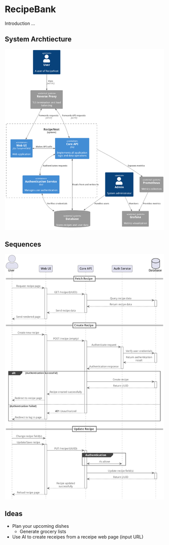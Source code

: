 # RecipeBank

Introduction ...

## System Archtiecture
![System Archtiecture](docs/system_architecture.png)

## Sequences
![Sequences](docs/sequences.png)


## Ideas
- Plan your upcoming dishes
  - Generate grocery lists
- Use AI to create receipes from a receipe web page (input URL)
